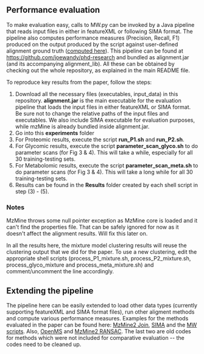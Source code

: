 ## Performance evaluation

To make evaluation easy, calls to MW.py can be invoked by a Java pipeline that reads input files in either in featureXML or following SIMA format. The pipeline also computes performance measures (Precision, Recall, F1) produced on the output produced by the script against user-defined alignment ground truth ([computed here](https://github.com/joewandy/phd-research/blob/master/AlignmentResearch/src/main/java/com/joewandy/alignmentResearch/objectModel/GroundTruth.java)). This pipeline can be found at https://github.com/joewandy/phd-research and bundled as alignment.jar (and its accompanying alignment_lib). All these can be obtained by checking out the whole repository, as explained in the main README file.

To reproduce key results from the paper, follow the steps:

1. Download all the necessary files (executables, input_data) in this repository. **alignment.jar** is the main executable for the evaluation pipeline that loads the input files in either featureXML or SIMA format. Be sure not to change the relative paths of the input files and executables. We also include SIMA executable for evaluation purposes, while mzMine is already bundled inside alignment.jar.
2. Go into this **experiments** folder
3. For Proteomic results, execute the script **run_P1.sh** and **run_P2.sh**.
4. For Glycomic results, execute the script **parameter_scan_glyco.sh** to do parameter scans (for Fig 3 & 4). This will take a while, especially for all 30 training-testing sets.
5. For Metabolomic results, execute the script **parameter_scan_meta.sh** to do parameter scans (for Fig 3 & 4). This will take a long while for all 30 training-testing sets.
6. Results can be found in the **Results** folder created by each shell script in step (3) - (5).

### Notes

MzMine throws some null pointer exception as MzMine core is loaded and it can't find the properties file. That can be safely ignored for now as it doesn't affect the alignment results. Will fix this later on.

In all the results here, the mixture model clustering results will reuse the clustering output that we did for the paper.
To use a new clustering, edit the appropriate shell scripts (process_P1_mixture.sh, process_P2_mixture.sh, process_glyco_mixture and process_meta_mixture.sh) and comment/uncomment the line accordingly.

## Extending the pipeline

The pipeline here can be easily extended to load other data types (currently supporting featureXML and SIMA format files), run other aligment methods and compute various performance measures. Examples for the methods evaluated in the paper can be found here: [MzMine2 Join](https://github.com/joewandy/phd-research/blob/master/AlignmentResearch/src/main/java/com/joewandy/alignmentResearch/alignmentMethod/external/MzMineJoinAlignment.java), [SIMA](https://github.com/joewandy/phd-research/blob/master/AlignmentResearch/src/main/java/com/joewandy/alignmentResearch/alignmentMethod/external/SimaAlignment.java) and the [MW scripts](https://github.com/joewandy/phd-research/blob/master/AlignmentResearch/src/main/java/com/joewandy/alignmentResearch/alignmentMethod/external/PythonMW.java). Also, [OpenMS](https://github.com/joewandy/phd-research/blob/master/AlignmentResearch/src/main/java/com/joewandy/alignmentResearch/alignmentMethod/external/OpenMSAlignment.java) and [MzMine2 RANSAC](https://github.com/joewandy/phd-research/blob/master/AlignmentResearch/src/main/java/com/joewandy/alignmentResearch/alignmentMethod/external/MzMineRansacAlignment.java). The last two are old codes for methods which were not included for comparative evaluation -- the codes need to be cleaned up.
